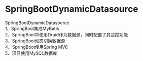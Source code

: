 # SpringBootDynamicDatasource
SpringBootDynamicDatasource <br>
1、SpringBoot集成MyBatis<br>
2、SpringBoot中使用Druid作为数据源，同时配置了其监控功能<br>
3、SpringBoot动态切换数据源<br>
4、SpringBoot使用Spring MVC<br>
5、项目使用MySQL数据库
